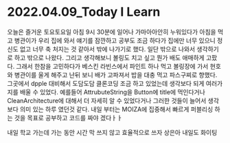 # 2022.04.09_Today I Learn

오늘은 즐거운 토요토요일 아침 9시 30분에 일어나 가마아아안히 누워있다가 아침을 먹고 병관이가 우리 집에 와서 얘기를 잠깐하고 공부도 조금 하다가 집에만 너무 있으니 정신도 없고 너무 축 처지는 것 같아서 밖에 나가기로 했다. 일단 밖으로 나와서 생각하기로 하고 밖으로 나왔다. 그리고 생각해보니 볼링도 치고 싶고 뭔가 배도 애매하게 고팠다. 그래서 한참을 고민하다가 베스킨 라빈스에서 파인트 하나 먹고 볼링장에 가서 현호와 병관이를 울게 해주고 난뒤 보니 배가 고파져서 밥을 대충 먹고  파스구찌로 향했다. 그곳에서 dpple 대비해서 도담도담 클론코딩 조금 하고 있었는데 생각보다 되게 여러가지를 배울 수 있었다. 예를들어 AttrubuteString을 Button에 title에 먹인다거나 CleanArchitecture에 대해서 더 자세히 알 수 있었다거나 그러한 것들이 늘어서 생각보다 의미 있는 하루 였던것 같다. 내일 부터는 MOIZA에 집중해서 빠르게 퍼블리싱 하는 것을 목표로 공부하고 코드를 짜야 겠다ㅏㅏ

내일 학교 가는데 가는 동안 시간 막 쓰지 않고 효율적으로 쓰자 상은아 내일도 화이팅